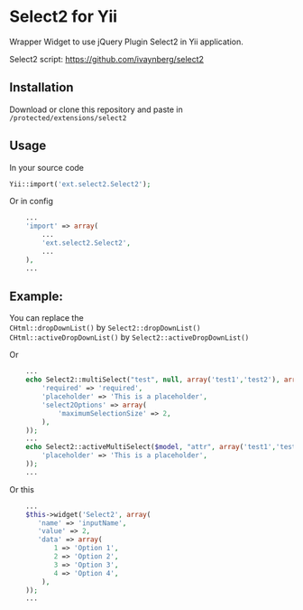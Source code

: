 # Select2 for Yii

Wrapper Widget to use jQuery Plugin Select2 in Yii application.

Select2 script:
https://github.com/ivaynberg/select2

## Installation
Download or clone this repository and paste in `/protected/extensions/select2`

## Usage
In your source code
```php
Yii::import('ext.select2.Select2');
```
Or in config
```php
    ...
    'import' => array(
        ...
        'ext.select2.Select2',
        ...
    ),
    ...
```

## Example:
You can replace the <br>
`CHtml::dropDownList()` by `Select2::dropDownList()` <br>
`CHtml::activeDropDownList()` by `Select2::activeDropDownList()`

Or
```php
    ...
    echo Select2::multiSelect("test", null, array('test1','test2'), array(
        'required' => 'required',
        'placeholder' => 'This is a placeholder',
        'select2Options' => array(
            'maximumSelectionSize' => 2,
        ),
    ));
    ...
    echo Select2::activeMultiSelect($model, "attr", array('test1','test2'), array(
        'placeholder' => 'This is a placeholder',
    ));
    ...
```
Or this

```php
    ...
    $this->widget('Select2', array(
       'name' => 'inputName',
       'value' => 2,
       'data' => array(
           1 => 'Option 1',
           2 => 'Option 2',
           3 => 'Option 3',
           4 => 'Option 4',
        ),
    ));
    ...
```
